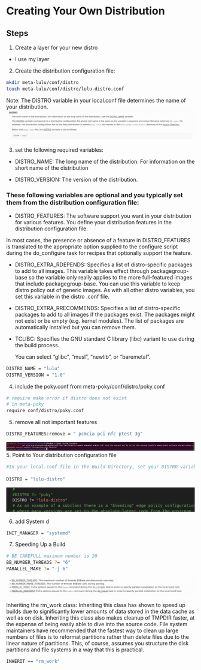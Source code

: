 # Creating Your Own Distribution
## Steps 
1. Create a layer for your new distro
- i use my layer 
2. Create the distribution configuration file:
```sh
mkdir meta-lulu/conf/distro
touch meta-lulu/conf/distro/lulu-distro.conf
```
Note: The DISTRO variable in your local.conf file determines the name of your distribution.
![alt text](image.png)

3. set the following required variables:

- DISTRO_NAME: The long name of the distribution. For information on the short name of the distribution

- DISTRO_VERSION: The version of the distribution.

### These following variables are optional and you typically set them from the distribution configuration file:

- DISTRO_FEATURES: The software support you want in your distribution for various features. You define your distribution features in the distribution configuration file.

In most cases, the presence or absence of a feature in DISTRO_FEATURES is translated to the appropriate option supplied to the configure script during the do_configure task for recipes that optionally support the feature.

- DISTRO_EXTRA_RDEPENDS: Specifies a list of distro-specific packages to add to all images. This variable takes effect through packagegroup-base so the variable only really applies to the more full-featured images that include packagegroup-base. You can use this variable to keep distro policy out of generic images. As with all other distro variables, you set this variable in the distro .conf file.
- DISTRO_EXTRA_RRECOMMENDS: Specifies a list of distro-specific packages to add to all images if the packages exist. The packages might not exist or be empty (e.g. kernel modules). The list of packages are automatically installed but you can remove them.
- TCLIBC: Specifies the GNU standard C library (libc) variant to use during the build process.

    You can select “glibc”, “musl”, “newlib”, or “baremetal”.

```sh
DISTRO_NAME = "lulu"
DISTRO_VERSION = "1.0"
```
4. include the poky.conf from meta-poky/conf/distro/poky.conf
```sh
# require make error if distro does not exist
# in meta-poky
require conf/distro/poky.conf
```
5. remove all not important features 
```sh
DISTRO_FEATURES:remove = " pcmcia pci nfc ptest 3g"
```
![alt text](image-1.png)
5. Point to Your distribution configuration file
```sh
#In your local.conf file in the Build Directory, set your DISTRO variable to point to your distribution’s configuration file.

DISTRO = "lulu-distro"
```
![alt text](image-2.png)

6. add System d
```sh 
INIT_MANAGER = "systemd"
```

7. Speeding Up a Build
```sh
# BE CAREFULL maximum number is 20 
BB_NUMBER_THREADS ?= "6" 
PARALLEL_MAKE ?= "-j 6" 
```
![alt text](image-3.png)

Inheriting the rm_work class: Inheriting this class has shown to speed up builds due to significantly lower amounts of data stored in the data cache as well as on disk. Inheriting this class also makes cleanup of TMPDIR faster, at the expense of being easily able to dive into the source code. File system maintainers have recommended that the fastest way to clean up large numbers of files is to reformat partitions rather than delete files due to the linear nature of partitions. This, of course, assumes you structure the disk partitions and file systems in a way that this is practical.

```sh 
INHERIT += "rm_work"
```

